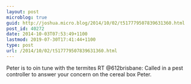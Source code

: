 ```yaml
---
layout: post
microblog: true
guid: http://joshua.micro.blog/2014/10/02/t517779507839631360.html
post_id: 40272
date: 2014-10-03T07:53:49+1100
lastmod: 2019-07-30T17:41:44+1100
type: post
url: /2014/10/02/t517779507839631360.html
---
```

Peter is to oin tune with the termites RT @612brisbane: Called in a pest controller to answer your concern on the cereal box Peter.
